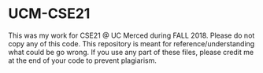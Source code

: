 # UCM-CSE21
This was my work for CSE21 @ UC Merced during FALL 2018. Please do not copy any of this code. This repository is meant for reference/understanding what could be go wrong. If you use any part of these files, please credit me at the end of your code to prevent plagiarism. 
